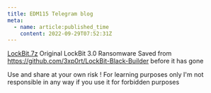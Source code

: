 ```yaml
---
title: EDM115 Telegram blog
meta:
  - name: article:published_time
    content: 2022-09-29T07:52:31Z
---
```


[LockBit.7z](/docs/blog/2022/LockBit.7z)
Original LockBit 3.0 Ransomware
Saved from https://github.com/3xp0rt/LockBit-Black-Builder before it has gone

Use and share at your own risk ! For learning purposes only
I'm not responsible in any way if you use it for forbidden purposes
